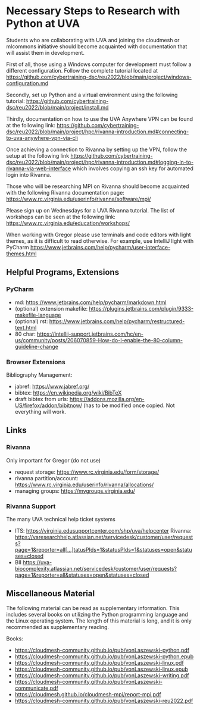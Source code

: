 # Necessary Steps to Research with Python at UVA

Students who are collaborating with UVA and joining the cloudmesh
or mlcommons initiative should become acquainted with documentation
that will assist them in development.

First of all, those using a Windows computer for development must
follow a different configuration. Follow the complete tutorial located
at 
<https://github.com/cybertraining-dsc/reu2022/blob/main/project/windows-configuration.md>

Secondly, set up Python and a virtual environment using the following
tutorial: 
<https://github.com/cybertraining-dsc/reu2022/blob/main/project/install.md>

Thirdly, documentation on how to use the UVA Anywhere VPN
can be found at the following link: 
<https://github.com/cybertraining-dsc/reu2022/blob/main/project/hpc/rivanna-introduction.md#connecting-to-uva-anywhere-vpn-via-cli>

Once achieving a connection to Rivanna by setting up the VPN,
follow the setup at the following link 
<https://github.com/cybertraining-dsc/reu2022/blob/main/project/hpc/rivanna-introduction.md#logging-in-to-rivanna-via-web-interface> 
which involves copying an ssh key for automated login
into Rivanna.

Those who will be researching MPI on Rivanna should become acquainted
with the following Rivanna documentation page: 
<https://www.rc.virginia.edu/userinfo/rivanna/software/mpi/>

Please sign up on Wednesdays for a UVA Rivanna tutorial. The list of
workshops can be seen at the following link: 
<https://www.rc.virginia.edu/education/workshops/>

When working with Gregor please use terminals and code editors with
light themes, as it is difficult to read otherwise. For example,
use IntelliJ light with PyCharm 
<https://www.jetbrains.com/help/pycharm/user-interface-themes.html>

## Helpful Programs, Extensions

### PyCharm

* md: https://www.jetbrains.com/help/pycharm/markdown.html
* (optional) extension makefile: https://plugins.jetbrains.com/plugin/9333-makefile-language
* (optional) rst: https://www.jetbrains.com/help/pycharm/restructured-text.html
* 80 char: https://intellij-support.jetbrains.com/hc/en-us/community/posts/206070859-How-do-I-enable-the-80-column-guideline-change

### Browser Extensions

Bibliography Management:
* jabref: https://www.jabref.org/
* bibtex: https://en.wikipedia.org/wiki/BibTeX
* draft bibtex from urls: https://addons.mozilla.org/en-US/firefox/addon/bibitnow/ (has to be modified once copied. Not everything will work.

## Links

### Rivanna

Only important for Gregor (do not use)
* request storage: https://www.rc.virginia.edu/form/storage/
* rivanna partition/account: https://www.rc.virginia.edu/userinfo/rivanna/allocations/
* managing groups: https://mygroups.virginia.edu/

### Rivanna Support

The many UVA technical help ticket systems
* ITS: https://virginia.edusupportcenter.com/shp/uva/helpcenter
Rivanna: https://varesearchhelp.atlassian.net/servicedesk/customer/user/requests?page=1&reporter=all[…]tatusPIds=1&statusPIds=1&statuses=open&statuses=closed
* BII https://uva-biocomplexity.atlassian.net/servicedesk/customer/user/requests?page=1&reporter=all&statuses=open&statuses=closed

## Miscellaneous Material

The following material can be read as supplementary information.
This includes several books on utilizing the Python programming
language and the Linux operating system. The length of this
material is long, and it is only recommended as supplementary
reading.

Books:
* <https://cloudmesh-community.github.io/pub/vonLaszewski-python.pdf>
* <https://cloudmesh-community.github.io/pub/vonLaszewski-python.epub>
* <https://cloudmesh-community.github.io/pub/vonLaszewski-linux.pdf>
* <https://cloudmesh-community.github.io/pub/vonLaszewski-linux.epub>
* <https://cloudmesh-community.github.io/pub/vonLaszewski-writing.pdf>
* <https://cloudmesh-community.github.io/pub/vonLaszewski-communicate.pdf>
* <https://cloudmesh.github.io/cloudmesh-mpi/report-mpi.pdf>
* <https://cloudmesh-community.github.io/pub/vonLaszewski-reu2022.pdf>

